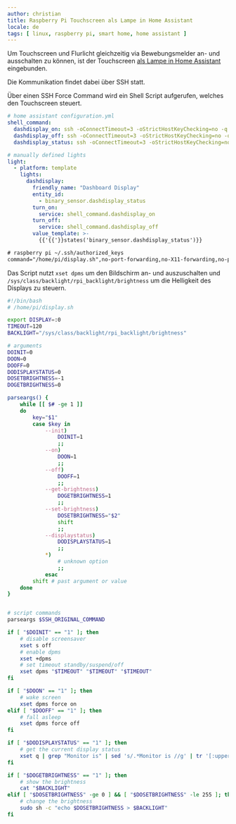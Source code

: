 ```yaml
---
author: christian
title: Raspberry Pi Touchscreen als Lampe in Home Assistant
locale: de
tags: [ linux, raspberry pi, smart home, home assistant ]
---
```


Um Touchscreen und Flurlicht gleichzeitig via Bewebungsmelder an- und ausschalten
zu können, ist der Touchscreen [als Lampe in Home Assistant][tpllight] eingebunden.

Die Kommunikation findet dabei über SSH statt.

Über einen SSH Force Command wird ein Shell Script aufgerufen, welches den
Touchscreen steuert.

[tpllight]: https://www.home-assistant.io/integrations/light.template/

```yml
# home assistant configuration.yml
shell_command:
  dashdisplay_on: ssh -oConnectTimeout=3 -oStrictHostKeyChecking=no -q -i /config/ssh/dashdisplay.key pi@192.168.42.42 -- --on
  dashdisplay_off: ssh -oConnectTimeout=3 -oStrictHostKeyChecking=no -q -i /config/ssh/dashdisplay.key pi@192.168.42.42 -- --off
  dashdisplay_status: ssh -oConnectTimeout=3 -oStrictHostKeyChecking=no -q -i /config/ssh/dashdisplay.key pi@192.168.42.42 -- --displaystatus

# manually defined lights
light:
  - platform: template
    lights:
      dashdisplay:
        friendly_name: "Dashboard Display"
        entity_id:
          - binary_sensor.dashdisplay_status
        turn_on:
          service: shell_command.dashdisplay_on
        turn_off:
          service: shell_command.dashdisplay_off
        value_template: >-
          {{'{{'}}states('binary_sensor.dashdisplay_status')}}
```

```txt
# raspberry pi ~/.ssh/authorized_keys
command="/home/pi/display.sh",no-port-forwarding,no-X11-forwarding,no-pty ssh-rsa AAAAB3[....]
```

Das Script nutzt `xset dpms` um den Bildschirm an- und auszuschalten und
`/sys/class/backlight/rpi_backlight/brightness` um die Helligkeit des Displays zu
steuern.

```sh
#!/bin/bash
# /home/pi/display.sh

export DISPLAY=:0
TIMEOUT=120
BACKLIGHT="/sys/class/backlight/rpi_backlight/brightness"

# arguments
DOINIT=0
DOON=0
DOOFF=0
DODISPLAYSTATUS=0
DOSETBRIGHTNESS=-1
DOGETBRIGHTNESS=0

parseargs() {
    while [[ $# -ge 1 ]]
    do
        key="$1"
        case $key in
            --init)
                DOINIT=1
                ;;
            --on)
                DOON=1
                ;;
            --off)
                DOOFF=1
                ;;
            --get-brightness)
                DOGETBRIGHTNESS=1
                ;;
            --set-brightness)
                DOSETBRIGHTNESS="$2"
                shift
                ;;
            --displaystatus)
                DODISPLAYSTATUS=1
                ;;
            *)
                # unknown option
                ;;
            esac
        shift # past argument or value
    done
}


# script commands
parseargs $SSH_ORIGINAL_COMMAND

if [ "$DOINIT" == "1" ]; then
    # disable screensaver
    xset s off
    # enable dpms
    xset +dpms
    # set timeout standby/suspend/off
    xset dpms "$TIMEOUT" "$TIMEOUT" "$TIMEOUT"
fi

if [ "$DOON" == "1" ]; then
    # wake screen
    xset dpms force on
elif [ "$DOOFF" == "1" ]; then
    # fall asleep
    xset dpms force off
fi

if [ "$DODISPLAYSTATUS" == "1" ]; then
    # get the current display status
    xset q | grep "Monitor is" | sed 's/.*Monitor is //g' | tr '[:upper:]' '[:lower:]'
fi

if [ "$DOGETBRIGHTNESS" == "1" ]; then
    # show the brightness
    cat "$BACKLIGHT"
elif [ "$DOSETBRIGHTNESS" -ge 0 ] && [ "$DOSETBRIGHTNESS" -le 255 ]; then
    # change the brightness
    sudo sh -c "echo $DOSETBRIGHTNESS > $BACKLIGHT"
fi
```
